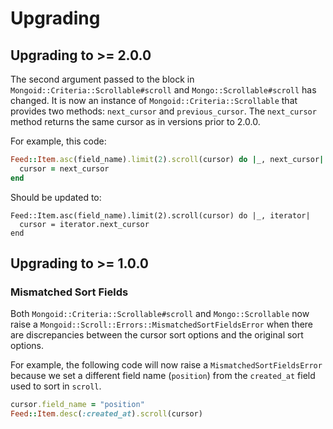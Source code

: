 # Upgrading

## Upgrading to >= 2.0.0

The second argument passed to the block in `Mongoid::Criteria::Scrollable#scroll` and `Mongo::Scrollable#scroll` has changed. It is now an instance of `Mongoid::Criteria::Scrollable` that provides two methods: `next_cursor` and `previous_cursor`. The `next_cursor` method returns the same cursor as in versions prior to 2.0.0.

For example, this code:

```ruby
Feed::Item.asc(field_name).limit(2).scroll(cursor) do |_, next_cursor|
  cursor = next_cursor
end
```

Should be updated to:

```
Feed::Item.asc(field_name).limit(2).scroll(cursor) do |_, iterator|
  cursor = iterator.next_cursor
end
```

## Upgrading to >= 1.0.0

### Mismatched Sort Fields

Both `Mongoid::Criteria::Scrollable#scroll` and `Mongo::Scrollable` now raise a `Mongoid::Scroll::Errors::MismatchedSortFieldsError` when there are discrepancies between the cursor sort options and the original sort options.

For example, the following code will now raise a `MismatchedSortFieldsError` because we set a different field name (`position`) from the `created_at` field used to sort in `scroll`.

```ruby
cursor.field_name = "position"
Feed::Item.desc(:created_at).scroll(cursor)
```
